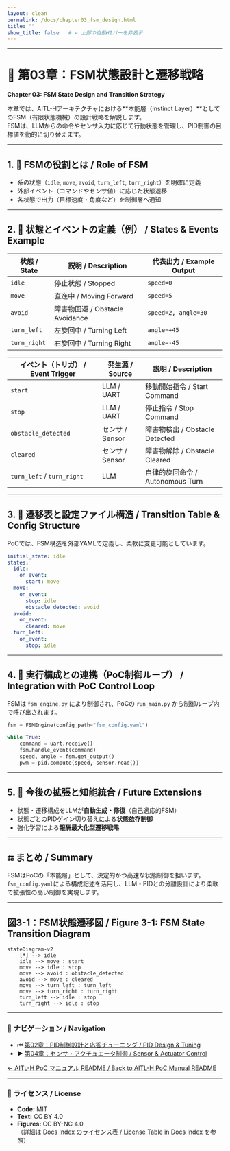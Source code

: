 ```yaml
---
layout: clean
permalink: /docs/chapter03_fsm_design.html
title: ""
show_title: false   # ← 上部の自動H1バーを非表示
---
```


---

# 🔄 第03章：FSM状態設計と遷移戦略  
**Chapter 03: FSM State Design and Transition Strategy**

本章では、AITL-Hアーキテクチャにおける**本能層（Instinct Layer）**としてのFSM（有限状態機械）の設計戦略を解説します。  
FSMは、LLMからの命令やセンサ入力に応じて行動状態を管理し、PID制御の目標値を動的に切り替えます。  

---

## 1. 🧠 FSMの役割とは / **Role of FSM**
- 系の状態（`idle`, `move`, `avoid`, `turn_left`, `turn_right`）を明確に定義  
- 外部イベント（コマンドやセンサ値）に応じた状態遷移  
- 各状態で出力（目標速度・角度など）を制御層へ通知  

---

## 2. 🧩 状態とイベントの定義（例） / **States & Events Example**

| 状態 / State | 説明 / Description | 代表出力 / Example Output |
|--------------|-------------------|---------------------------|
| `idle`       | 停止状態 / Stopped | `speed=0`                  |
| `move`       | 直進中 / Moving Forward | `speed=5`             |
| `avoid`      | 障害物回避 / Obstacle Avoidance | `speed=2, angle=30` |
| `turn_left`  | 左旋回中 / Turning Left | `angle=+45`           |
| `turn_right` | 右旋回中 / Turning Right | `angle=-45`          |

| イベント（トリガ） / Event Trigger | 発生源 / Source | 説明 / Description |
|-----------------------------------|----------------|--------------------|
| `start`            | LLM / UART | 移動開始指令 / Start Command |
| `stop`             | LLM / UART | 停止指令 / Stop Command |
| `obstacle_detected`| センサ / Sensor | 障害物検出 / Obstacle Detected |
| `cleared`          | センサ / Sensor | 障害物解除 / Obstacle Cleared |
| `turn_left` / `turn_right` | LLM | 自律的旋回命令 / Autonomous Turn |

---

## 3. 🧾 遷移表と設定ファイル構造 / **Transition Table & Config Structure**

PoCでは、FSM構造を外部YAMLで定義し、柔軟に変更可能としています。  

```yaml
initial_state: idle
states:
  idle:
    on_event:
      start: move
  move:
    on_event:
      stop: idle
      obstacle_detected: avoid
  avoid:
    on_event:
      cleared: move
  turn_left:
    on_event:
      stop: idle
```

---

## 4. 🔧 実行構成との連携（PoC制御ループ） / **Integration with PoC Control Loop**

FSMは `fsm_engine.py` により制御され、PoCの `run_main.py` から制御ループ内で呼び出されます。  

```python
fsm = FSMEngine(config_path="fsm_config.yaml")

while True:
    command = uart.receive()
    fsm.handle_event(command)
    speed, angle = fsm.get_output()
    pwm = pid.compute(speed, sensor.read())
```

---

## 5. 🔄 今後の拡張と知能統合 / **Future Extensions**
- 状態・遷移構成をLLMが**自動生成・修復**（自己適応的FSM）  
- 状態ごとのPIDゲイン切り替えによる**状態依存制御**  
- 強化学習による**報酬最大化型遷移戦略**  

---

## 🔚 まとめ / **Summary**
FSMはPoCの「本能層」として、決定的かつ高速な状態制御を担います。  
`fsm_config.yaml`による構成記述を活用し、LLM・PIDとの分離設計により柔軟で拡張性の高い制御を実現します。  

---

## 図3-1：FSM状態遷移図 / **Figure 3-1: FSM State Transition Diagram**

```mermaid
stateDiagram-v2
    [*] --> idle
    idle --> move : start
    move --> idle : stop
    move --> avoid : obstacle_detected
    avoid --> move : cleared
    move --> turn_left : turn_left
    move --> turn_right : turn_right
    turn_left --> idle : stop
    turn_right --> idle : stop
```

---

### 🔗 **ナビゲーション / Navigation**
- ⏮ [第02章：PID制御設計と応答チューニング / PID Design & Tuning](https://samizo-aitl.github.io/AITL-H/docs/chapter02_pid_design.html)  
- ▶️ [第04章：センサ・アクチュエータ制御 / Sensor & Actuator Control](https://samizo-aitl.github.io/AITL-H/docs/chapter04_sensor_interface.html)  

[← AITL-H PoC マニュアル README / Back to AITL-H PoC Manual README](https://samizo-aitl.github.io/AITL-H/docs/)

---

### 📝 **ライセンス / License**
- **Code:** MIT  
- **Text:** CC BY 4.0  
- **Figures:** CC BY-NC 4.0  
（詳細は [Docs Index のライセンス表 / License Table in Docs Index](https://samizo-aitl.github.io/AITL-H/docs/#-ライセンス--license) を参照）
